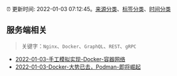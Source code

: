:alarm_clock: 更新时间: 2022-01-03 07:12:45。[来源分类](../README.md)、[标签分类](../TAGS.md)、[时间分类](../TIMELINE.md)

## 服务端相关


> 关键字：`Nginx`、`Docker`、`GraphQL`、`REST`、`gRPC`



- [2022-01-03-手工模拟实现-Docker-容器网络](https://toutiao.io/k/2th2vk6) 
- [2022-01-03-Docker-大势已去，Podman-即将崛起](https://toutiao.io/k/d7fj4j4) 